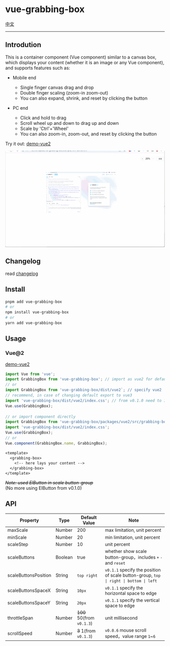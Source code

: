 # vue-grabbing-box

[中文](README.zh-CN.md)

---

## Introdution

This is a container component (Vue component) similar to a canvas box, which displays your content (whether it is an image or any Vue component), and supports features such as:

- Mobile end
  - Single finger canvas drag and drop
  - Double finger scaling (zoom-in zoom-out)
  - You can also expand, shrink, and reset by clicking the button

- PC end
  - Click and hold to drag
  - Scroll wheel up and down to drag up and down
  - Scale by 'Ctrl'+'Wheel'
  - You can also zoom-in, zoom-out, and reset by clicking the button

Try it out: [demo-vue2](https://codermonkie.github.io/vue-grabbing-box/demo-vue2/)

![](docs/images/vue2-demo-captture.gif)

## Changelog

read [changelog](./CHANGELOG.md)

## Install

```bash
pnpm add vue-grabbing-box
# or
npm install vue-grabbing-box
# or
yarn add vue-grabbing-box
```

## Usage

### Vue@2

[demo-vue2](./example/demo-vue2/)

```js
import Vue from 'vue';
import GrabbingBox from 'vue-grabbing-box'; // import as vue2 for default
// or
import GrabbingBox from 'vue-grabbing-box/dist/vue2`; // specify vue2
// recommend, in case of changing default export to vue3
import 'vue-grabbing-box/dist/vue2/index.css'; // from v0.1.0 need to import css file
Vue.use(GrabbingBox);

// or import component directly
import GrabbingBox from 'vue-grabbing-box/packages/vue2/src/grabbing-box';
import 'vue-grabbing-box/dist/vue2/index.css';
Vue.use(GrabbingBox);
// or
Vue.component(GrabbingBox.name, GrabbingBox);
```

```vue
<template>
  <grabbing-box>
    <!-- here lays your content -->
  </grabbing-box>
</template>
```

~~*Note: used ElButton in scale button-group*~~  
(No more using ElButton from v0.1.0)

## API

|Property|Type|Default Value|Note|
|--|--|--|--|
|maxScale|Number|200|max limitation, unit percent|
|minScale|Number|20|min limitation, unit percent|
|scaleStep|Number|10|unit percent|
|scaleButtons|Boolean|true|whether show scale button-group，includes `+` `-` and `reset`|
|scaleButtonsPosition|String|`top right`|`v0.1.1` specify the position of scale button-group, `top \| right \| bottom \| left`|
|scaleButtonsSpaceX|String|`10px`|`v0.1.1` specify the horizontal space to edge|
|scaleButtonsSpaceY|String|`20px`|`v0.1.1` specify the vertical space to edge|
|throttleSpan|Number|~~100~~ 50(from `v0.1.3`)|unit millisecond|
|scrollSpeed|Number|~~3~~ 1(from `v0.1.3`)|`v0.0.6` mouse scroll speed，value range `1`~`6`|
